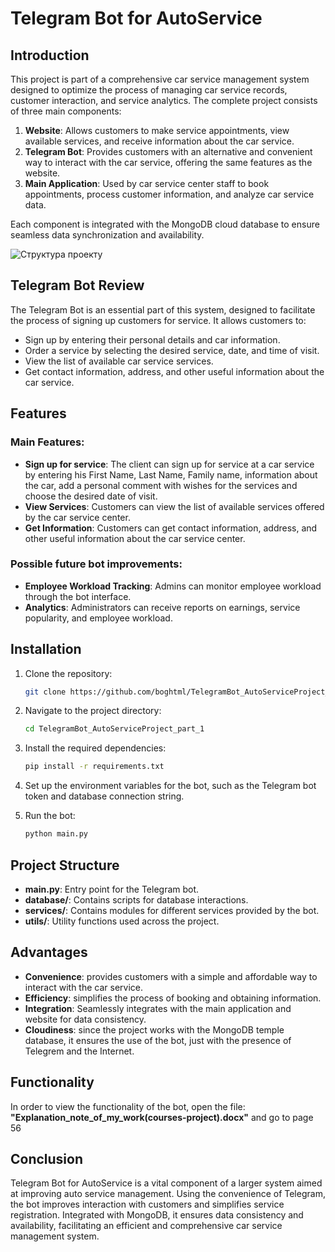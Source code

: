 # Telegram Bot for AutoService

## Introduction

This project is part of a comprehensive car service management system designed to optimize the process of managing car service records, customer interaction, and service analytics. The complete project consists of three main components:

1. **Website**: Allows customers to make service appointments, view available services, and receive information about the car service.
2. **Telegram Bot**: Provides customers with an alternative and convenient way to interact with the car service, offering the same features as the website.
3. **Main Application**: Used by car service center staff to book appointments, process customer information, and analyze car service data.

Each component is integrated with the MongoDB cloud database to ensure seamless data synchronization and availability.

![Структура проекту](https://github.com/boghtml/TelegramBot_AutoServiceProject_part_1/assets/119760440/f30720c6-70fe-47de-a98a-502ae62bf98f)

## Telegram Bot Review

The Telegram Bot is an essential part of this system, designed to facilitate the process of signing up customers for service. It allows customers to:
- Sign up by entering their personal details and car information.
- Order a service by selecting the desired service, date, and time of visit.
- View the list of available car service services.
- Get contact information, address, and other useful information about the car service.

## Features

### Main Features:
- **Sign up for service**: The client can sign up for service at a car service by entering his First Name, Last Name, Family name, information about the car, add a personal comment with wishes for the services and choose the desired date of visit.
- **View Services**: Customers can view the list of available services offered by the car service center.
- **Get Information**: Customers can get contact information, address, and other useful information about the car service center.

### Possible future bot improvements:
- **Employee Workload Tracking**: Admins can monitor employee workload through the bot interface.
- **Analytics**: Administrators can receive reports on earnings, service popularity, and employee workload.

## Installation

1. Clone the repository:
    ```bash
    git clone https://github.com/boghtml/TelegramBot_AutoServiceProject_part_1.git
    ```

2. Navigate to the project directory:
    ```bash
    cd TelegramBot_AutoServiceProject_part_1
    ```

3. Install the required dependencies:
    ```bash
    pip install -r requirements.txt
    ```

4. Set up the environment variables for the bot, such as the Telegram bot token and database connection string.

5. Run the bot:
    ```bash
    python main.py
    ```

## Project Structure

- **main.py**: Entry point for the Telegram bot.
- **database/**: Contains scripts for database interactions.
- **services/**: Contains modules for different services provided by the bot.
- **utils/**: Utility functions used across the project.

## Advantages

- **Convenience**: provides customers with a simple and affordable way to interact with the car service.
- **Efficiency**: simplifies the process of booking and obtaining information.
- **Integration**: Seamlessly integrates with the main application and website for data consistency.
- **Cloudiness**: since the project works with the MongoDB temple database, it ensures the use of the bot, just with the presence of Telegrem and the Internet.

## Functionality

In order to view the functionality of the bot, open the file: **"Explanation_note_of_my_work(courses-project).docx"** and go to page 56

## Conclusion

Telegram Bot for AutoService is a vital component of a larger system aimed at improving auto service management. Using the convenience of Telegram, the bot improves interaction with customers and simplifies service registration. Integrated with MongoDB, it ensures data consistency and availability, facilitating an efficient and comprehensive car service management system.
